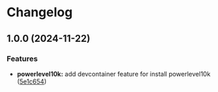 # Changelog

## 1.0.0 (2024-11-22)


### Features

* **powerlevel10k:** add devcontainer feature for install powerlevel10k ([5e1c654](https://github.com/ebizbase/dev-infras/commit/5e1c654d43aac62a54caf67e6164b9e2673735bd))
